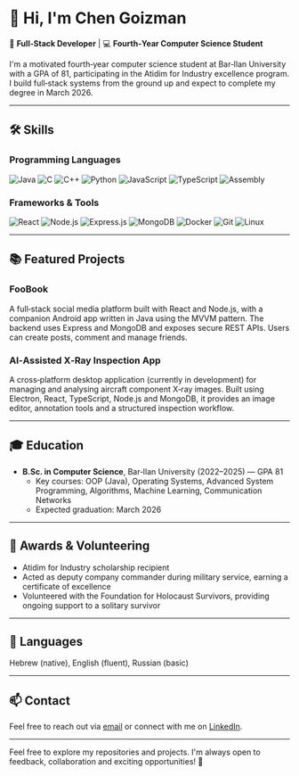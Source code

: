 # 👋 Hi, I'm Chen Goizman

🌟 **Full‑Stack Developer** | 💻 **Fourth‑Year Computer Science Student**

I'm a motivated fourth‑year computer science student at Bar‑Ilan University with a GPA of 81, participating in the Atidim for Industry excellence program. I build full‑stack systems from the ground up and expect to complete my degree in March 2026.

---

## 🛠 Skills

### Programming Languages
![Java](https://img.shields.io/badge/Java-ED8B00?style=flat&logo=java&logoColor=white)
![C](https://img.shields.io/badge/C-00599C?style=flat&logo=c&logoColor=white)
![C++](https://img.shields.io/badge/C++-00599C?style=flat&logo=c%2B%2B&logoColor=white)
![Python](https://img.shields.io/badge/Python-14354C?style=flat&logo=python&logoColor=white)
![JavaScript](https://img.shields.io/badge/JavaScript-F7DF1E?style=flat&logo=javascript&logoColor=black)
![TypeScript](https://img.shields.io/badge/TypeScript-007ACC?style=flat&logo=typescript&logoColor=white)
![Assembly](https://img.shields.io/badge/Assembly-00599C?style=flat&logo=assembly&logoColor=white)

### Frameworks & Tools
![React](https://img.shields.io/badge/React-61DAFB?style=flat&logo=react&logoColor=black)
![Node.js](https://img.shields.io/badge/Node.js-339933?style=flat&logo=node.js&logoColor=white)
![Express.js](https://img.shields.io/badge/Express.js-000000?style=flat&logo=express&logoColor=white)
![MongoDB](https://img.shields.io/badge/MongoDB-47A248?style=flat&logo=mongodb&logoColor=white)
![Docker](https://img.shields.io/badge/Docker-0db7ed?style=flat&logo=docker&logoColor=white)
![Git](https://img.shields.io/badge/Git-F05032?style=flat&logo=git&logoColor=white)
![Linux](https://img.shields.io/badge/Linux-FCC624?style=flat&logo=linux&logoColor=black)

---

## 📚 Featured Projects

### FooBook
A full‑stack social media platform built with React and Node.js, with a companion Android app written in Java using the MVVM pattern. The backend uses Express and MongoDB and exposes secure REST APIs. Users can create posts, comment and manage friends.

### AI‑Assisted X‑Ray Inspection App
A cross‑platform desktop application (currently in development) for managing and analysing aircraft component X‑ray images. Built using Electron, React, TypeScript, Node.js and MongoDB, it provides an image editor, annotation tools and a structured inspection workflow.

---

## 🎓 Education

- **B.Sc. in Computer Science**, Bar‑Ilan University (2022–2025) — GPA 81  
  - Key courses: OOP (Java), Operating Systems, Advanced System Programming, Algorithms, Machine Learning, Communication Networks  
  - Expected graduation: March 2026

---

## 🏅 Awards & Volunteering

- Atidim for Industry scholarship recipient  
- Acted as deputy company commander during military service, earning a certificate of excellence  
- Volunteered with the Foundation for Holocaust Survivors, providing ongoing support to a solitary survivor  

---

## 🧠 Languages

Hebrew (native), English (fluent), Russian (basic)

---

## 📫 Contact

Feel free to reach out via [email](mailto:chengoizman@gmail.com) or connect with me on [LinkedIn](https://linkedin.com/in/chen-goizman).

---

Feel free to explore my repositories and projects. I'm always open to feedback, collaboration and exciting opportunities! 🚀
